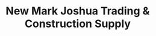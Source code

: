 ---
title: "New Mark Joshua Trading & Construction Supply"
url: /imus/new-mark-joshua-trading-and-construction-supply/
shop: trade
---
